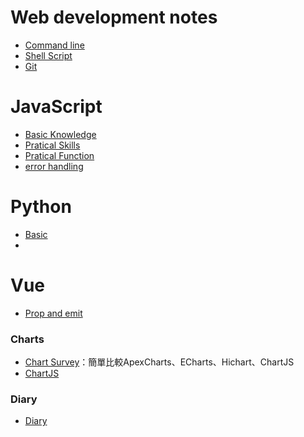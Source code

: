 
# Web development notes

- [Command line](Basic/commandline.md)
- [Shell Script](Basic/ShellScript.md)
- [Git](Basic/git.md)

# JavaScript
- [Basic Knowledge](JavaScript/Basic.md)
- [Pratical Skills](JavaScript/praticalSkills.md)
- [Pratical Function](JavaScript/praticalFunction.md)
- [error handling](JavaScript/errorHandling.md)

# Python

- [Basic](Python/basic.md)
- 

# Vue 

- [Prop and emit](Vue/prop.md)

### Charts
- [Chart Survey](Fronted/ChartSurvey.md)：簡單比較ApexCharts、ECharts、Hichart、ChartJS
- [ChartJS](Fronted/ChartJS.md)

### Diary

- [Diary](diary.md)
